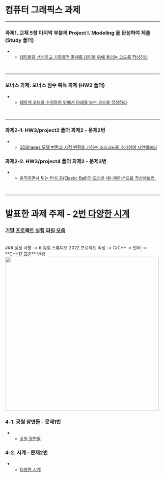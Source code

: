 # 컴퓨터 그래픽스 과제
---

### 과제1. 교재 5장 마지막 부분의 Project I. Modeling 을 완성하여 제출 (Study 폴더)
- - [테이블을 생성하고 기하학적 물체를 테이블 위에 올리는 코드를 작성하라](Study)


<br/>

 
---

### 보너스 과제. 보너스 점수 획득 과제 (HW2 폴더)
- - [태양계 코드를 수정하여 위에서 아래를 보는 코드를 작성하라](HW2)

<br/>

---
### 과제2-1. HW3/project2 폴더 과제2 - 문제2번 
- - [3DShapes 모델 변환과 시점 변환을 가하는 소스코드를 추가하여 시연해보라](HW3/project2/NeHe-3D-Shape)
### 과제2-2. HW3/project4 폴더 과제2 - 문제3번 
- - [움직이면서 튀는 탄성 공(Elastic Ball)의 모습을 애니메이션으로 작성해보라.](HW3/project4/gravityBall)
 

<br/>

---
# 발표한 과제 주제 - [2번 다양한 시계](Final_HW/project2/final2)
### [기말 프로젝트 실행 파일 모음](Final_HW/exe_file)

<br/>
### 설정 사항 -> 비쥬얼 스튜디오 2022 프로젝트 속성 -> C/C++ -> 언어 -> **C++17 표준** 변경

<img src="https://github.com/user-attachments/assets/b5c46932-18d3-481f-9550-672031be9330" width="500" />


### 4-1. 공원 장면들 - 문제1번 
- - [공원 장면들](Final_HW/project1/final1)
  
### 4-2. 시계 - 문제2번
- - [다양한 시계](Final_HW/project2/final2)



